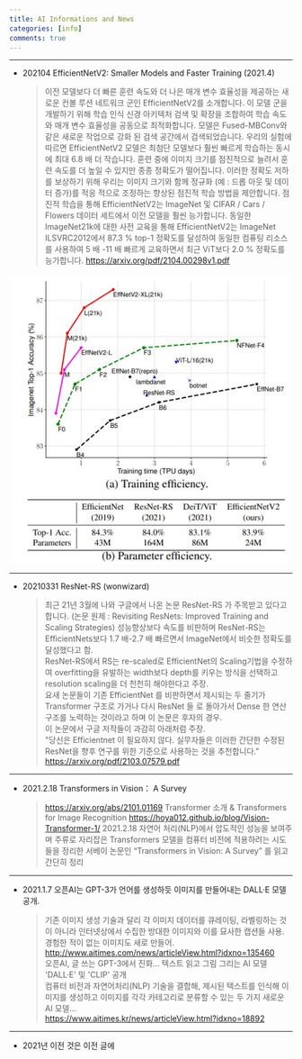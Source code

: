 ```yaml
---
title: AI Informations and News
categories: [info]
comments: true
---
```


-----------------

* 202104 EfficientNetV2: Smaller Models and Faster Training  (2021.4) 
  > 이전 모델보다 더 빠른 훈련 속도와 더 나은 매개 변수 효율성을 제공하는 새로운 컨볼 루션 네트워크 군인 EfficientNetV2를 소개합니다.
이 모델 군을 개발하기 위해 학습 인식 신경 아키텍처 검색 및 확장을 조합하여 학습 속도와 매개 변수 효율성을 공동으로 최적화합니다.
모델은 Fused-MBConv와 같은 새로운 작업으로 강화 된 검색 공간에서 검색되었습니다.
우리의 실험에 따르면 EfficientNetV2 모델은 최첨단 모델보다 훨씬 빠르게 학습하는 동시에 최대 6.8 배 더 작습니다.
훈련 중에 이미지 크기를 점진적으로 늘려서 훈련 속도를 더 높일 수 있지만 종종 정확도가 떨어집니다.
이러한 정확도 저하를 보상하기 위해 우리는 이미지 크기와 함께 정규화 (예 : 드롭 아웃 및 데이터 증가)를 적응 적으로 조정하는 향상된 점진적 학습 방법을 제안합니다.
점진적 학습을 통해 EfficientNetV2는 ImageNet 및 CIFAR / Cars / Flowers 데이터 세트에서 이전 모델을 훨씬 능가합니다.
동일한 ImageNet21k에 대한 사전 교육을 통해 EfficientNetV2는 ImageNet ILSVRC2012에서 87.3 % top-1 정확도를 달성하여 동일한 컴퓨팅 리소스를 사용하여 5 배 -11 배 빠르게 교육하면서 최근 ViT보다 2.0 % 정확도를 능가합니다.
<a href="https://arxiv.org/pdf/2104.00298v1.pdf">https://arxiv.org/pdf/2104.00298v1.pdf</a>


![efficientnetv2 image](/images/efficientnetv2.jpg)


-----------------

* 20210331 ResNet-RS (wonwizard)  
  > 최근 21년 3월에 나와 구글에서 나온 논문 ResNet-RS 가 주목받고 있다고 합니다.
(논문 원제 : Revisiting ResNets: Improved Training and Scaling Strategies)
성능향상보다 속도를 비판하며 ResNet-RS는 EfficientNets보다 1.7 배-2.7 배 빠르면서 ImageNet에서 비슷한 정확도를 달성했다고 함.    
ResNet-RS에서 RS는 re-scaled로 EfficientNet의 Scaling기법을 수정하여 overfitting을 유발하는 width보다 depth를 키우는 방식을 선택하고 resolution scaling을 더 천천히 해야한다고 주장.    
요새 논문들이 기존 EfficientNet 를 비판하면서 제시되는 두 줄기가 Transformer 구조로 가거나 다시 ResNet 들 로 돌아가서 Dense 한 연산 구조를 노력하는 것이라고 하며
이 논문은 후자의 경우.    
이 논문에서 구글 저작들이 과감히 아래처럼 주장.    
"당신은 Efficientnet 이 필요하지 않다. 실무자들은 이러한 간단한 수정된 ResNet을 향후 연구를 위한 기준으로 사용하는 것을 추천합니다."   
https://arxiv.org/pdf/2103.07579.pdf

-----------------

* 2021.2.18 Transformers in Vision： A Survey   
  > https://arxiv.org/abs/2101.01169
Transformer 소개 & Transformers for Image Recognition
https://hoya012.github.io/blog/Vision-Transformer-1/   2021.2.18
자연어 처리(NLP)에서 압도적인 성능을 보여주며 주류로 자리잡은 Transformers 모델을 컴퓨터 비전에 적용하려는 시도들을 정리한 서베이 논문인 “Transformers in Vision: A Survey” 를 읽고 간단히 정리

-----------------

* 2021.1.7 오픈AI는 GPT-3가 언어를 생성하듯 이미지를 만들어내는 DALL·E 모델  공개.
  > 기존 이미지 생성 기술과 달리 각 이미지 데이터를 큐레이팅, 라벨링하는 것이 아니라 인터넷상에서 수집한 방대한 이미지와 이를 묘사한 캡션들 사용. 경험한 적이 없는 이미지도 새로 만들어.    
http://www.aitimes.com/news/articleView.html?idxno=135460    
오픈AI, 글 쓰는 GPT-3에서 진화... 텍스트 읽고 그림 그리는 AI 모델 'DALL·E' 및 'CLIP' 공개    
컴퓨터 비전과 자연어처리(NLP) 기술을 결합해, 제시된 텍스트를 인식해 이미지를 생성하고 이미지를 각각 카테고리로 분류할 수 있는 두 가지 새로운 AI 모델...    
https://www.aitimes.kr/news/articleView.html?idxno=18892


------------------

* 2021년 이전 것은 이전 글에

  
